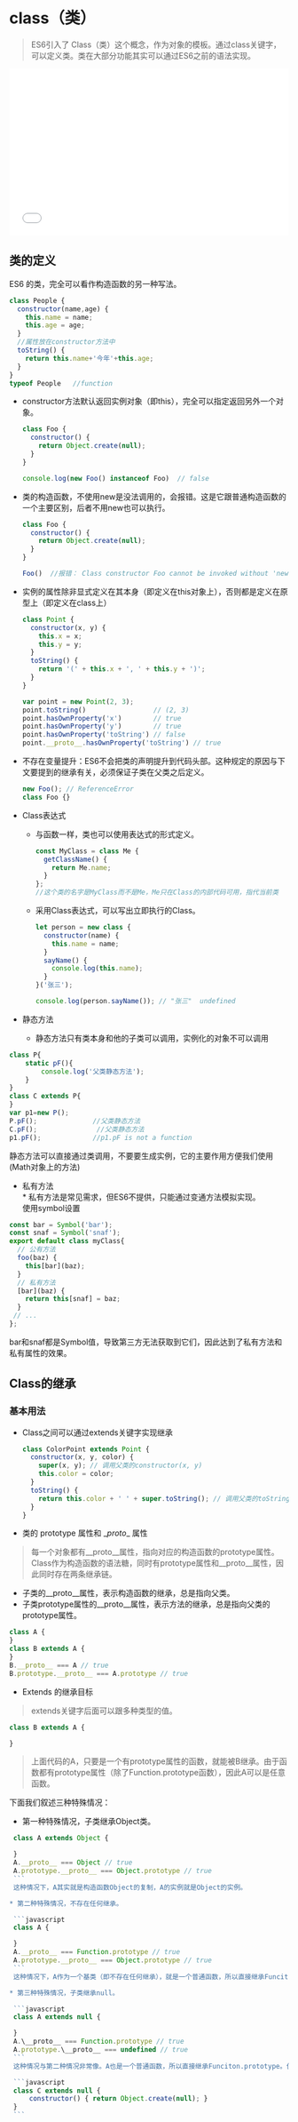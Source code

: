 # class（类）
>ES6引入了 Class（类）这个概念，作为对象的模板。通过class关键字，可以定义类。类在大部分功能其实可以通过ES6之前的语法实现。


<iframe style="width:100%; min-height: 300px;" src="caniuse/1.html?style=es6-class" frameborder="0"></iframe>


## 类的定义       
ES6 的类，完全可以看作构造函数的另一种写法。
```js
class People {
  constructor(name,age) {
    this.name = name;
    this.age = age;
  }
  //属性放在constructor方法中
  toString() {
    return this.name+'今年'+this.age;
  }
}
typeof People   //function
```

* constructor方法默认返回实例对象（即this），完全可以指定返回另外一个对象。

  ```javascript
  class Foo {
    constructor() {
      return Object.create(null);
    }
  }

  console.log(new Foo() instanceof Foo)  // false
  ```

* 类的构造函数，不使用new是没法调用的，会报错。这是它跟普通构造函数的一个主要区别，后者不用new也可以执行。

  ```javascript
  class Foo {
    constructor() {
      return Object.create(null);
    }
  }

  Foo()  //报错： Class constructor Foo cannot be invoked without 'new'
  ```

* 实例的属性除非显式定义在其本身（即定义在this对象上），否则都是定义在原型上（即定义在class上）

  ```javascript
  class Point {
    constructor(x, y) {
      this.x = x;
      this.y = y;
    }
    toString() {
      return '(' + this.x + ', ' + this.y + ')';
    }
  }

  var point = new Point(2, 3);
  point.toString()                 // (2, 3)
  point.hasOwnProperty('x')        // true
  point.hasOwnProperty('y')        // true
  point.hasOwnProperty('toString') // false
  point.__proto__.hasOwnProperty('toString') // true
  ```

* 不存在变量提升：ES6不会把类的声明提升到代码头部。这种规定的原因与下文要提到的继承有关，必须保证子类在父类之后定义。

  ```javascript
  new Foo(); // ReferenceError
  class Foo {}
  ```

* Class表达式
  * 与函数一样，类也可以使用表达式的形式定义。

    ```javascript
    const MyClass = class Me {
      getClassName() {
        return Me.name;
      }
    };
    //这个类的名字是MyClass而不是Me，Me只在Class的内部代码可用，指代当前类
    ```

  * 采用Class表达式，可以写出立即执行的Class。

    ```javascript
    let person = new class {
      constructor(name) {
        this.name = name;
      }
      sayName() {
        console.log(this.name);
      }
    }('张三');

    console.log(person.sayName()); // "张三"  undefined
    ```

* 静态方法
     * 静态方法只有类本身和他的子类可以调用，实例化的对象不可以调用
```js
class P{
	static pF(){
		console.log('父类静态方法');
	}
}
class C extends P{
}
var p1=new P();
P.pF();              //父类静态方法
C.pF();               //父类静态方法
p1.pF();             //p1.pF is not a function
```
静态方法可以直接通过类调用，不要要生成实例，它的主要作用方便我们使用(Math对象上的方法)

* 私有方法     
      * 私有方法是常见需求，但ES6不提供，只能通过变通方法模拟实现。<br/>使用symbol设置
```js
const bar = Symbol('bar');
const snaf = Symbol('snaf');
export default class myClass{
  // 公有方法
  foo(baz) {
    this[bar](baz);
  }
  // 私有方法
  [bar](baz) {
    return this[snaf] = baz;
  }
 // ...
};
```
 bar和snaf都是Symbol值，导致第三方无法获取到它们，因此达到了私有方法和私有属性的效果。<br/>





## Class的继承

### 基本用法

* Class之间可以通过extends关键字实现继承

  ```javascript
  class ColorPoint extends Point {
    constructor(x, y, color) {
      super(x, y); // 调用父类的constructor(x, y)
      this.color = color;
    }
    toString() {
      return this.color + ' ' + super.toString(); // 调用父类的toString()
    }
  }
  ```

* 类的 prototype 属性和 \__proto__ 属性
>每一个对象都有__proto__属性，指向对应的构造函数的prototype属性。Class作为构造函数的语法糖，同时有prototype属性和__proto__属性，因此同时存在两条继承链。<br/>
 * 子类的__proto__属性，表示构造函数的继承，总是指向父类。<br/>
 * 子类prototype属性的__proto__属性，表示方法的继承，总是指向父类的prototype属性。

  ```javascript
  class A {
  }
  class B extends A {
  }
  B.__proto__ === A // true
  B.prototype.__proto__ === A.prototype // true
  ```

* Extends 的继承目标
>extends关键字后面可以跟多种类型的值。

  ```javascript
  class B extends A {

  }
  ```
  >上面代码的A，只要是一个有prototype属性的函数，就能被B继承。由于函数都有prototype属性（除了Function.prototype函数），因此A可以是任意函数。

  下面我们叙述三种特殊情况：
  * 第一种特殊情况，子类继承Object类。

   ```javascript
    class A extends Object {

    }
    A.__proto__ === Object // true
    A.prototype.__proto__ === Object.prototype // true
    ```
    这种情况下，A其实就是构造函数Object的复制，A的实例就是Object的实例。

  * 第二种特殊情况，不存在任何继承。

    ```javascript
    class A {

    }
    A.__proto__ === Function.prototype // true
    A.prototype.__proto__ === Object.prototype // true
    ```
    这种情况下，A作为一个基类（即不存在任何继承），就是一个普通函数，所以直接继承Funciton.prototype。但是，A调用后返回一个空对象（即Object实例），所以A.prototype.\__proto__指向构造函数（Object）的prototype属性。

  * 第三种特殊情况，子类继承null。

    ```javascript
    class A extends null {

    }
    A.\__proto__ === Function.prototype // true
    A.prototype.\__proto__ === undefined // true
    ```
    这种情况与第二种情况非常像。A也是一个普通函数，所以直接继承Funciton.prototype。但是，A调用后返回的对象不继承任何方法，所以它的__proto__指向Function.prototype，即实质上执行了下面的代码。

    ```javascript
    class C extends null {
        constructor() { return Object.create(null); }
    }
    ```
